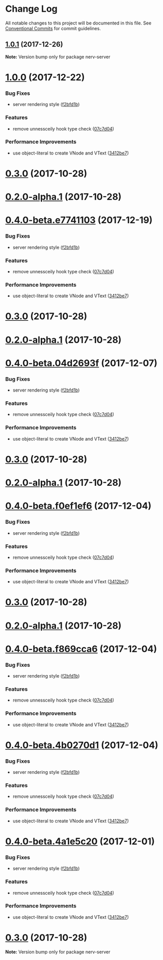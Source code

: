 # Change Log

All notable changes to this project will be documented in this file.
See [Conventional Commits](https://conventionalcommits.org) for commit guidelines.

<a name="1.0.1"></a>
## [1.0.1](https://github.com/NervJS/nerv/compare/v1.0.0...v1.0.1) (2017-12-26)




**Note:** Version bump only for package nerv-server

<a name="1.0.0"></a>
# [1.0.0](https://github.com/NervJS/nerv/compare/0.2.8...1.0.0) (2017-12-22)


### Bug Fixes

* server rendering style ([f2bfd1b](https://github.com/NervJS/nerv/commit/f2bfd1b))


### Features

* remove unnessceily hook type check ([07c7d04](https://github.com/NervJS/nerv/commit/07c7d04))


### Performance Improvements

* use object-literal to create VNode and VText ([3412be7](https://github.com/NervJS/nerv/commit/3412be7))



<a name="0.3.0"></a>
# [0.3.0](https://github.com/NervJS/nerv/compare/v0.2.0-alpha.1...v0.3.0) (2017-10-28)



<a name="0.2.0-alpha.1"></a>
# [0.2.0-alpha.1](https://github.com/NervJS/nerv/compare/0.2.1...v0.2.0-alpha.1) (2017-10-28)




<a name="0.4.0-beta.e7741103"></a>
# [0.4.0-beta.e7741103](https://github.com/NervJS/nerv/compare/0.2.8...0.4.0-beta.e7741103) (2017-12-19)


### Bug Fixes

* server rendering style ([f2bfd1b](https://github.com/NervJS/nerv/commit/f2bfd1b))


### Features

* remove unnessceily hook type check ([07c7d04](https://github.com/NervJS/nerv/commit/07c7d04))


### Performance Improvements

* use object-literal to create VNode and VText ([3412be7](https://github.com/NervJS/nerv/commit/3412be7))



<a name="0.3.0"></a>
# [0.3.0](https://github.com/NervJS/nerv/compare/v0.2.0-alpha.1...v0.3.0) (2017-10-28)



<a name="0.2.0-alpha.1"></a>
# [0.2.0-alpha.1](https://github.com/NervJS/nerv/compare/0.2.1...v0.2.0-alpha.1) (2017-10-28)




<a name="0.4.0-beta.04d2693f"></a>
# [0.4.0-beta.04d2693f](https://github.com/NervJS/nerv/compare/0.2.8...0.4.0-beta.04d2693f) (2017-12-07)


### Bug Fixes

* server rendering style ([f2bfd1b](https://github.com/NervJS/nerv/commit/f2bfd1b))


### Features

* remove unnessceily hook type check ([07c7d04](https://github.com/NervJS/nerv/commit/07c7d04))


### Performance Improvements

* use object-literal to create VNode and VText ([3412be7](https://github.com/NervJS/nerv/commit/3412be7))



<a name="0.3.0"></a>
# [0.3.0](https://github.com/NervJS/nerv/compare/v0.2.0-alpha.1...v0.3.0) (2017-10-28)



<a name="0.2.0-alpha.1"></a>
# [0.2.0-alpha.1](https://github.com/NervJS/nerv/compare/0.2.1...v0.2.0-alpha.1) (2017-10-28)




<a name="0.4.0-beta.f0ef1ef6"></a>
# [0.4.0-beta.f0ef1ef6](https://github.com/NervJS/nerv/compare/0.2.8...0.4.0-beta.f0ef1ef6) (2017-12-04)


### Bug Fixes

* server rendering style ([f2bfd1b](https://github.com/NervJS/nerv/commit/f2bfd1b))


### Features

* remove unnessceily hook type check ([07c7d04](https://github.com/NervJS/nerv/commit/07c7d04))


### Performance Improvements

* use object-literal to create VNode and VText ([3412be7](https://github.com/NervJS/nerv/commit/3412be7))



<a name="0.3.0"></a>
# [0.3.0](https://github.com/NervJS/nerv/compare/v0.2.0-alpha.1...v0.3.0) (2017-10-28)



<a name="0.2.0-alpha.1"></a>
# [0.2.0-alpha.1](https://github.com/NervJS/nerv/compare/0.2.1...v0.2.0-alpha.1) (2017-10-28)




<a name="0.4.0-beta.f869cca6"></a>
# [0.4.0-beta.f869cca6](https://github.com/NervJS/nerv/compare/v0.3.0...v0.4.0-beta.f869cca6) (2017-12-04)


### Bug Fixes

* server rendering style ([f2bfd1b](https://github.com/NervJS/nerv/commit/f2bfd1b))


### Features

* remove unnessceily hook type check ([07c7d04](https://github.com/NervJS/nerv/commit/07c7d04))


### Performance Improvements

* use object-literal to create VNode and VText ([3412be7](https://github.com/NervJS/nerv/commit/3412be7))




<a name="0.4.0-beta.4b0270d1"></a>
# [0.4.0-beta.4b0270d1](https://github.com/NervJS/nerv/compare/v0.3.0...v0.4.0-beta.4b0270d1) (2017-12-04)


### Bug Fixes

* server rendering style ([f2bfd1b](https://github.com/NervJS/nerv/commit/f2bfd1b))


### Features

* remove unnessceily hook type check ([07c7d04](https://github.com/NervJS/nerv/commit/07c7d04))


### Performance Improvements

* use object-literal to create VNode and VText ([3412be7](https://github.com/NervJS/nerv/commit/3412be7))




<a name="0.4.0-beta.4a1e5c20"></a>
# [0.4.0-beta.4a1e5c20](https://github.com/NervJS/nerv/compare/v0.3.0...v0.4.0-beta.4a1e5c20) (2017-12-01)


### Bug Fixes

* server rendering style ([f2bfd1b](https://github.com/NervJS/nerv/commit/f2bfd1b))


### Features

* remove unnessceily hook type check ([07c7d04](https://github.com/NervJS/nerv/commit/07c7d04))


### Performance Improvements

* use object-literal to create VNode and VText ([3412be7](https://github.com/NervJS/nerv/commit/3412be7))




<a name="0.3.0"></a>
# [0.3.0](https://github.com/NervJS/nerv/compare/v0.2.0-alpha.1...v0.3.0) (2017-10-28)




**Note:** Version bump only for package nerv-server
